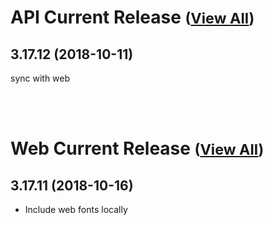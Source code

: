 
# API Current Release <small>([View All](/API.md))</small>
## 3.17.12 (2018-10-11)
sync with web

<br><br>
# Web Current Release <small>([View All](/Web.md))</small>
## 3.17.11 (2018-10-16)
- Include web fonts locally 

  